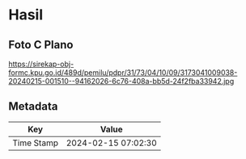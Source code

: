 # Hasil

## Foto C Plano

https://sirekap-obj-formc.kpu.go.id/489d/pemilu/pdpr/31/73/04/10/09/3173041009038-20240215-001510--94162026-6c76-408a-bb5d-24f2fba33942.jpg


## Metadata

| Key        | Value               |
| ---------- | ------------------- |
| Time Stamp | 2024-02-15 07:02:30 |



